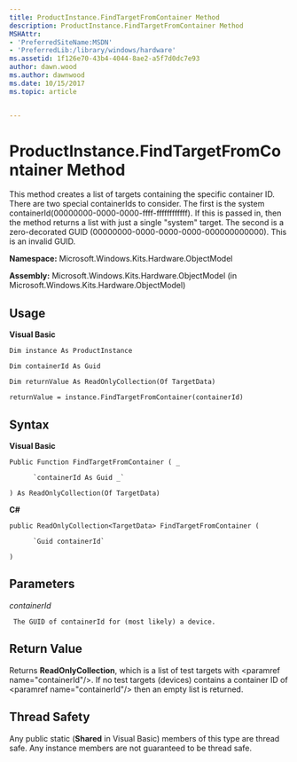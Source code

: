 ```yaml
---
title: ProductInstance.FindTargetFromContainer Method
description: ProductInstance.FindTargetFromContainer Method
MSHAttr:
- 'PreferredSiteName:MSDN'
- 'PreferredLib:/library/windows/hardware'
ms.assetid: 1f126e70-43b4-4044-8ae2-a5f7d0dc7e93
author: dawn.wood
ms.author: dawnwood
ms.date: 10/15/2017
ms.topic: article


---
```


# ProductInstance.FindTargetFromContainer Method


This method creates a list of targets containing the specific container ID. There are two special containerIds to consider. The first is the system containerId(00000000-0000-0000-ffff-ffffffffffff). If this is passed in, then the method returns a list with just a single "system" target. The second is a zero-decorated GUID (00000000-0000-0000-0000-000000000000). This is an invalid GUID.

**Namespace:** Microsoft.Windows.Kits.Hardware.ObjectModel

**Assembly:** Microsoft.Windows.Kits.Hardware.ObjectModel (in Microsoft.Windows.Kits.Hardware.ObjectModel)

## <span id="Usage"></span><span id="usage"></span><span id="USAGE"></span>Usage


**Visual Basic**

`Dim instance As ProductInstance`

`Dim containerId As Guid`

`Dim returnValue As ReadOnlyCollection(Of TargetData)`

`returnValue = instance.FindTargetFromContainer(containerId)`

## <span id="Syntax"></span><span id="syntax"></span><span id="SYNTAX"></span>Syntax


**Visual Basic**

`Public Function FindTargetFromContainer ( _`

          `containerId As Guid _`

`) As ReadOnlyCollection(Of TargetData)`

**C#**

`public ReadOnlyCollection<TargetData> FindTargetFromContainer (`

          `Guid containerId`

`)`

## <span id="Parameters"></span><span id="parameters"></span><span id="PARAMETERS"></span>Parameters


*containerId*

     The GUID of containerId for (most likely) a device.

## <span id="Return_Value"></span><span id="return_value"></span><span id="RETURN_VALUE"></span>Return Value


Returns **ReadOnlyCollection**, which is a list of test targets with &lt;paramref name="containerId"/&gt;. If no test targets (devices) contains a container ID of &lt;paramref name="containerId"/&gt; then an empty list is returned.

## <span id="Thread_Safety"></span><span id="thread_safety"></span><span id="THREAD_SAFETY"></span>Thread Safety


Any public static (**Shared** in Visual Basic) members of this type are thread safe. Any instance members are not guaranteed to be thread safe.

 

 






